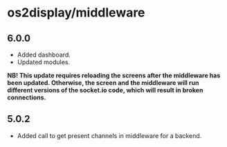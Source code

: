 # os2display/middleware

## 6.0.0

* Added dashboard.
* Updated modules.

**NB! This update requires reloading the screens after the middleware has been updated. Otherwise, the screen and the middleware will run different versions of the socket.io code, which will result in broken connections.**

## 5.0.2

* Added call to get present channels in middleware for a backend.
